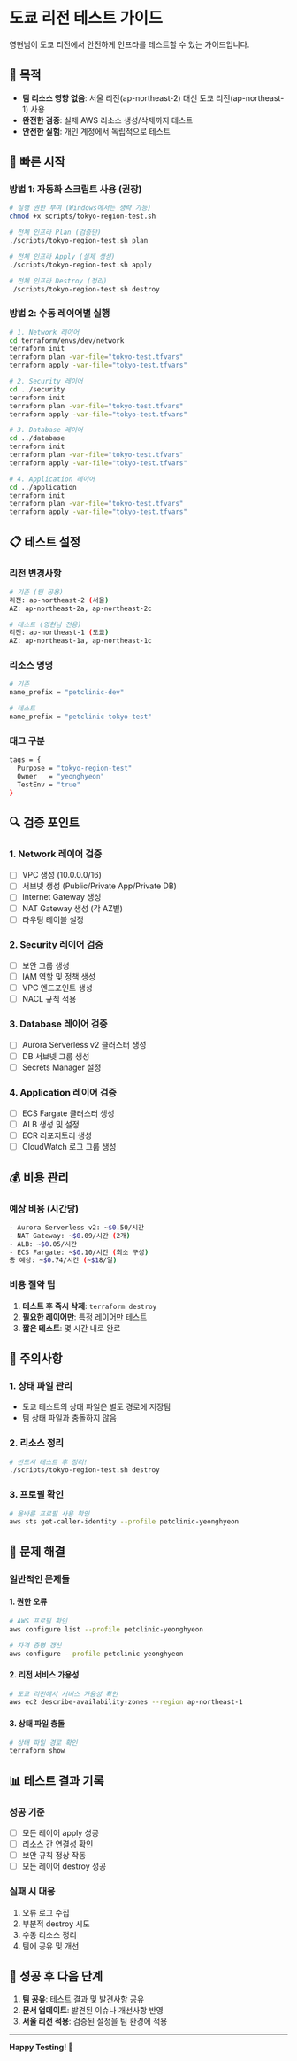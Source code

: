 # 도쿄 리전 테스트 가이드

영현님이 도쿄 리전에서 안전하게 인프라를 테스트할 수 있는 가이드입니다.

## 🎯 목적

- **팀 리소스 영향 없음**: 서울 리전(ap-northeast-2) 대신 도쿄 리전(ap-northeast-1) 사용
- **완전한 검증**: 실제 AWS 리소스 생성/삭제까지 테스트
- **안전한 실험**: 개인 계정에서 독립적으로 테스트

## 🚀 빠른 시작

### 방법 1: 자동화 스크립트 사용 (권장)

```bash
# 실행 권한 부여 (Windows에서는 생략 가능)
chmod +x scripts/tokyo-region-test.sh

# 전체 인프라 Plan (검증만)
./scripts/tokyo-region-test.sh plan

# 전체 인프라 Apply (실제 생성)
./scripts/tokyo-region-test.sh apply

# 전체 인프라 Destroy (정리)
./scripts/tokyo-region-test.sh destroy
```

### 방법 2: 수동 레이어별 실행

```bash
# 1. Network 레이어
cd terraform/envs/dev/network
terraform init
terraform plan -var-file="tokyo-test.tfvars"
terraform apply -var-file="tokyo-test.tfvars"

# 2. Security 레이어
cd ../security
terraform init
terraform plan -var-file="tokyo-test.tfvars"
terraform apply -var-file="tokyo-test.tfvars"

# 3. Database 레이어
cd ../database
terraform init
terraform plan -var-file="tokyo-test.tfvars"
terraform apply -var-file="tokyo-test.tfvars"

# 4. Application 레이어
cd ../application
terraform init
terraform plan -var-file="tokyo-test.tfvars"
terraform apply -var-file="tokyo-test.tfvars"
```

## 📋 테스트 설정

### 리전 변경사항
```bash
# 기존 (팀 공용)
리전: ap-northeast-2 (서울)
AZ: ap-northeast-2a, ap-northeast-2c

# 테스트 (영현님 전용)
리전: ap-northeast-1 (도쿄)
AZ: ap-northeast-1a, ap-northeast-1c
```

### 리소스 명명
```bash
# 기존
name_prefix = "petclinic-dev"

# 테스트
name_prefix = "petclinic-tokyo-test"
```

### 태그 구분
```bash
tags = {
  Purpose = "tokyo-region-test"
  Owner   = "yeonghyeon"
  TestEnv = "true"
}
```

## 🔍 검증 포인트

### 1. Network 레이어 검증
- [ ] VPC 생성 (10.0.0.0/16)
- [ ] 서브넷 생성 (Public/Private App/Private DB)
- [ ] Internet Gateway 생성
- [ ] NAT Gateway 생성 (각 AZ별)
- [ ] 라우팅 테이블 설정

### 2. Security 레이어 검증
- [ ] 보안 그룹 생성
- [ ] IAM 역할 및 정책 생성
- [ ] VPC 엔드포인트 생성
- [ ] NACL 규칙 적용

### 3. Database 레이어 검증
- [ ] Aurora Serverless v2 클러스터 생성
- [ ] DB 서브넷 그룹 생성
- [ ] Secrets Manager 설정

### 4. Application 레이어 검증
- [ ] ECS Fargate 클러스터 생성
- [ ] ALB 생성 및 설정
- [ ] ECR 리포지토리 생성
- [ ] CloudWatch 로그 그룹 생성

## 💰 비용 관리

### 예상 비용 (시간당)
```bash
- Aurora Serverless v2: ~$0.50/시간
- NAT Gateway: ~$0.09/시간 (2개)
- ALB: ~$0.05/시간
- ECS Fargate: ~$0.10/시간 (최소 구성)
총 예상: ~$0.74/시간 (~$18/일)
```

### 비용 절약 팁
1. **테스트 후 즉시 삭제**: `terraform destroy`
2. **필요한 레이어만**: 특정 레이어만 테스트
3. **짧은 테스트**: 몇 시간 내로 완료

## 🚨 주의사항

### 1. 상태 파일 관리
- 도쿄 테스트의 상태 파일은 별도 경로에 저장됨
- 팀 상태 파일과 충돌하지 않음

### 2. 리소스 정리
```bash
# 반드시 테스트 후 정리!
./scripts/tokyo-region-test.sh destroy
```

### 3. 프로필 확인
```bash
# 올바른 프로필 사용 확인
aws sts get-caller-identity --profile petclinic-yeonghyeon
```

## 🔧 문제 해결

### 일반적인 문제들

#### 1. 권한 오류
```bash
# AWS 프로필 확인
aws configure list --profile petclinic-yeonghyeon

# 자격 증명 갱신
aws configure --profile petclinic-yeonghyeon
```

#### 2. 리전 서비스 가용성
```bash
# 도쿄 리전에서 서비스 가용성 확인
aws ec2 describe-availability-zones --region ap-northeast-1
```

#### 3. 상태 파일 충돌
```bash
# 상태 파일 경로 확인
terraform show
```

## 📊 테스트 결과 기록

### 성공 기준
- [ ] 모든 레이어 apply 성공
- [ ] 리소스 간 연결성 확인
- [ ] 보안 규칙 정상 작동
- [ ] 모든 레이어 destroy 성공

### 실패 시 대응
1. 오류 로그 수집
2. 부분적 destroy 시도
3. 수동 리소스 정리
4. 팀에 공유 및 개선

## 🎉 성공 후 다음 단계

1. **팀 공유**: 테스트 결과 및 발견사항 공유
2. **문서 업데이트**: 발견된 이슈나 개선사항 반영
3. **서울 리전 적용**: 검증된 설정을 팀 환경에 적용

---

**Happy Testing! 🚀**